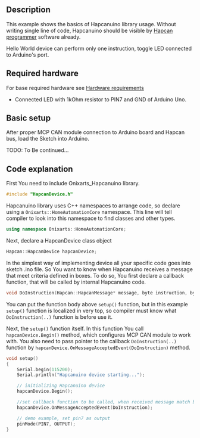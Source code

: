## Description
This example shows the basics of Hapcanuino library usage. Without writing single line of code, Hapcanuino should be visible by [Hapcan programmer](http://hapcan.com/software/hap/) software already.

Hello World device can perform only one instruction, toggle LED connected to Arduino's port.

## Required hardware
For base required hardware see [Hardware requirements](https://github.com/Onixarts/Hapcanuino/wiki/Hardware-requirements)

- Connected LED with 1kOhm resistor to PIN7 and GND of Arduino Uno.

## Basic setup
After proper MCP CAN module connection to Arduino board and Hapcan bus, load the Sketch into Arduino.

TODO: To Be continued...

## Code explanation

First You need to include Onixarts_Hapcanuino library.
```C++
#include "HapcanDevice.h"
```
Hapcanuino library uses C++ namespaces to arrange code, so declare using a `Onixarts::HomeAutomationCore` namespace. This line will tell compiler to look into this namespace to find classes and other types.
```C++
using namespace Onixarts::HomeAutomationCore;
```
Next, declare a HapcanDevice class object
```C++
Hapcan::HapcanDevice hapcanDevice;
```
In the simplest way of implementing device all your specific code goes into sketch .ino file. So You want to know when Hapcanuino receives a message that meet criteria defined in boxes. To do so, You first declare a callback function, that will be called by internal Hapcanuino code.
```C++
void DoInstruction(Hapcan::HapcanMessage* message, byte instruction, byte param1, byte param2, byte param3);
```
You can put the function body above `setup()` function, but in this example `setup()` function is localized in very top, so compiler must know what `DoInstruction(..)` function is before use it.

Next, the `setup()` function itself. In this function You call `hapcanDevice.Begin()` method, which configures MCP CAN module to work with. You also need to pass pointer to the callback `DoInstruction(..)` function by `hapcanDevice.OnMessageAcceptedEvent(DoInstruction)` method.
```C++
void setup()
{
	Serial.begin(115200);
	Serial.println("Hapcanuino device starting...");

	// initializing Hapcanuino device
	hapcanDevice.Begin();

	//set callback function to be called, when received message match box criteria
	hapcanDevice.OnMessageAcceptedEvent(DoInstruction);

	// demo example, set pin7 as output
	pinMode(PIN7, OUTPUT);
}
```